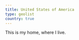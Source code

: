 ```yaml
---
title: United States of America
type: geolist
country: true
---
```


This is my home, where I live. 